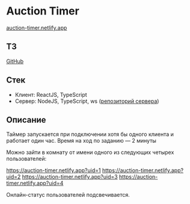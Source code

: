 # Auction Timer

[auction-timer.netlify.app](https://auction-timer.netlify.app/)

## ТЗ

[GitHub](https://github.com/lotus-uems/Test_React_Trade)

## Стек

- Клиент: ReactJS, TypeScript
- Сервер: NodeJS, TypeScript, ws ([репозиторий сервера](https://github.com/ItSerje/auction-timer-server))

## Описание

Таймер запускается при подключении хотя бы одного клиента и работает один час.
Время на ход по заданию — 2 минуты

Можно зайти в комнату от имени одного из следующих четырех пользователей:

https://auction-timer.netlify.app?uid=1
https://auction-timer.netlify.app?uid=2
https://auction-timer.netlify.app?uid=3
https://auction-timer.netlify.app?uid=4

Онлайн-статус пользователей подсвечивается.
